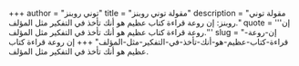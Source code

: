 +++
author = "توني روبنز"
title = "مقولة توني روبنز"
description = "مقولة توني روبنز: إن روعة قراءة كتاب عظيم هو أنك تأخذ في التفكير مثل المؤلف."
quote = '''إن روعة قراءة كتاب عظيم هو أنك تأخذ في التفكير مثل المؤلف.'''
slug = "إن-روعة-قراءة-كتاب-عظيم-هو-أنك-تأخذ-في-التفكير-مثل-المؤلف"
+++
إن روعة قراءة كتاب عظيم هو أنك تأخذ في التفكير مثل المؤلف.
